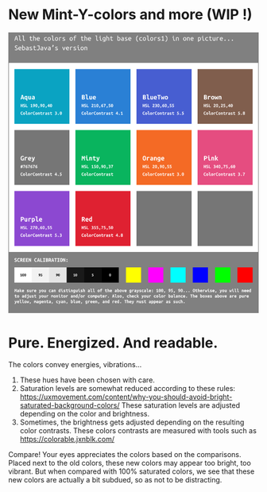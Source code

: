 # New Mint-Y-colors and more (WIP !)

![image of the new colors](https://github.com/SebastJava/mint-themes/blob/Y-colors/Mint-Y-Colors/Mint-Y-Variations-NEW-v4.png)

# Pure. Energized. And readable.

The colors convey energies, vibrations...
1. These hues have been chosen with care.
2. Saturation levels are somewhat reduced according to these rules: https://uxmovement.com/content/why-you-should-avoid-bright-saturated-background-colors/ These saturation levels are adjusted depending on the color and brightness.
3. Sometimes, the brightness gets adjusted depending on the resulting color contrasts. These colors contrasts are measured with tools such as https://colorable.jxnblk.com/

Compare! Your eyes appreciates the colors based on the comparisons. Placed next to the old colors, these new colors may appear too bright, too vibrant. But when compared with 100% saturated colors, we see that these new colors are actually a bit subdued, so as not to be distracting.
